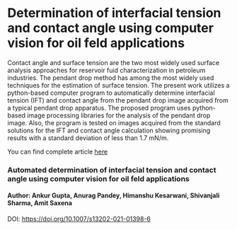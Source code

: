 # Determination of interfacial tension and contact angle using computer vision for oil feld applications

Contact angle and surface tension are the two most widely used surface analysis approaches for reservoir fuid characterization in petroleum industries. The pendant drop method has among the most widely used techniques for the estimation of surface tension. The present work utilizes a python-based computer program to automatically determine interfacial tension (IFT) and contact angle from the pendant drop image acquired from a typical pendant drop apparatus. The proposed program uses python-based image processing libraries for the analysis of the pendant drop image. Also, the program is tested on images acquired from the standard solutions for the IFT and contact angle calculation showing promising results with a standard deviation of less than 1.7 mN/m.

You can find complete article [here](https://doi.org/10.1007/s13202-021-01398-6)
### Automated determination of interfacial tension and contact angle using computer vision for oil feld applications
#### Author: Ankur Gupta, Anurag Pandey, Himanshu Kesarwani, Shivanjali Sharma, Amit Saxena
DOI: https://doi.org/10.1007/s13202-021-01398-6
